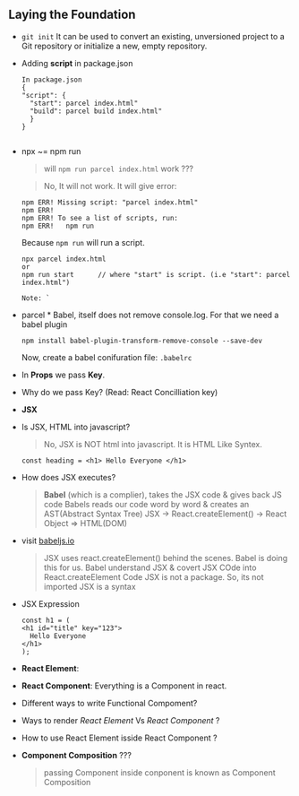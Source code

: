 ## Laying the Foundation

- `git init` It can be used to convert an existing, unversioned project to a Git repository or initialize a new, empty repository. 

-  Adding **script** in package.json 
   ```
   In package.json
   {
   "script": {
     "start": parcel index.html"
     "build": parcel build index.html"
     }
   }


-  npx ~= npm run 
   > will `npm run parcel index.html` work ???
   
   > No, It will not work. It will give error:
   ```
   npm ERR! Missing script: "parcel index.html"
   npm ERR! 
   npm ERR! To see a list of scripts, run:
   npm ERR!   npm run
   ```
   
   Because `npm run` will run a script.  
   ```
   npx parcel index.html   
   or
   npm run start      // where "start" is script. (i.e "start": parcel index.html")
   
   Note: `
   ```


   
 - parcel * Babel, itself does not remove console.log. For that we need a babel plugin 
   ```
   npm install babel-plugin-transform-remove-console --save-dev
   ```
   Now, create a babel conifuration file: `.babelrc`   

- In **Props** we pass **Key**. 
- Why do we pass Key? (Read: React Concilliation key)

- **JSX**
- Is JSX, HTML into javascript?
  > No, JSX is NOT html into javascript. It is HTML Like Syntex.
  ```
  const heading = <h1> Hello Everyone </h1>
  ```
  
- How does JSX executes?
  > **Babel** (which is a complier), takes the JSX code & gives back JS code
  > Babels reads our code word by word & creates an AST(Abstract Syntax Tree)
  >  JSX -> React.createElement() -> React Object => HTML(DOM)

- visit [babeljs.io](https://babeljs.io/)
  > JSX uses react.createElement() behind the scenes.
  > Babel is doing this for us.
  > Babel understand JSX & covert JSX COde into React.createElement Code
  > JSX is not a package. So, its not imported
  > JSX is a syntax

- JSX Expression
  ```
  const h1 = (
  <h1 id="title" key="123">
    Hello Everyone
  </h1>
  );
  ```
- **React Element**:

- **React Component**: Everything is a Component in react.

- Different ways to write Functional Compoment?

- Ways to render _React Element_ Vs _React Component_ ?

- How to use React Element isside React Component ?

- **Component Composition** ???
  > passing Component inside conponent is known as Component Composition



